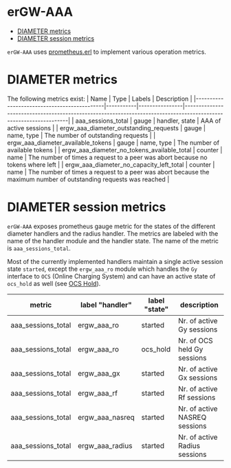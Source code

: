 # erGW-AAA
* [DIAMETER metrics](#diameter-metrics)
* [DIAMETER session metrics](#diameter-session-metrics)

`erGW-AAA` uses [prometheus.erl](https://github.com/deadtrickster/prometheus.erl) to implement various operation metrics.

# DIAMETER metrics

The following metrics exist:
| Name                                        | Type      | Labels         | Description                                                                                                      |
|---------------------------------------------|-----------|----------------|------------------------------------------------------------------------------------------------------------------|
| aaa_sessions_total                          | gauge     | handler, state | AAA of active sessions                                                                                           |
| ergw_aaa_diameter_outstanding_requests      | gauge     | name, type     | The number of outstanding requests                                                                               |
| ergw_aaa_diameter_available_tokens          | gauge     | name, type     | The number of available tokens                                                                                   |
| ergw_aaa_diameter_no_tokens_available_total | counter   | name           | The number of times a request to a peer was abort because no tokens where left                                   |
| ergw_aaa_diameter_no_capacity_left_total    | counter   | name           | The number of times a request to a peer was abort because the maximum number of outstanding requests was reached |

# DIAMETER session metrics

`erGW-AAA` exposes prometheus gauge metric for the states of the different diameter handlers
 and the radius handler.
The metrics are labeled with the name of the handler module and the handler state. The name
 of the metric is `aaa_sessions_total`.

Most of the currently implemented handlers maintain a single active session state `started`,
 except the `ergw_aaa_ro` module which handles the `Gy` interface to `OCS` (Online Charging
 System) and can have an active state of `ocs_hold` as well (see [OCS Hold](ocs_hold.md)).


| metric             | label "handler" | label "state" | description                    |
|--------------------|-----------------|---------------|--------------------------------|
| aaa_sessions_total | ergw_aaa_ro     | started       | Nr. of active Gy sessions      |
| aaa_sessions_total | ergw_aaa_ro     | ocs_hold      | Nr. of OCS held Gy sessions    |
| aaa_sessions_total | ergw_aaa_gx     | started       | Nr. of active Gx sessions      |
| aaa_sessions_total | ergw_aaa_rf     | started       | Nr. of active Rf sessions      |
| aaa_sessions_total | ergw_aaa_nasreq | started       | Nr. of active NASREQ sessions  |
| aaa_sessions_total | ergw_aaa_radius | started       | Nr. of active Radius sessions  |
